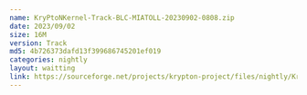 ```yaml
---
name: KryPtoNKernel-Track-BLC-MIATOLL-20230902-0808.zip
date: 2023/09/02
size: 16M
version: Track
md5: 4b726373dafd13f399686745201ef019
categories: nightly
layout: waitting
link: https://sourceforge.net/projects/krypton-project/files/nightly/KryPtoNKernel-Track-BLC-MIATOLL-20230902-0808.zip
---
```

